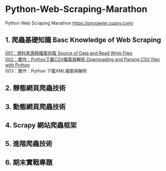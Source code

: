 # Python-Web-Scraping-Marathon
Python Web Scraping Marathon
https://pycrawler.cupoy.com/

## 1. 爬蟲基礎知識 Basc Knowledge of Web Scraping
<a href="https://github.com/tgnco1218/Python-Web-Scrapying-Marathon/tree/master/homework/Day001_Source_of_Data_and_Read_Write_Files">001：資料來源與檔案存取 Source of Data and Read Write Files</a><br>
<a href="https://github.com/tgnco1218/Python-Web-Scrapying-Marathon/tree/master/homework/Day002_Download_and_Parse_CSV_with_Python">002：實作：Python下載CSV檔案與解析 Downloading and Parsing CSV files with Python</a><br>
003：實作：Python 下載XML檔案與解析<br>

## 2. 靜態網頁爬蟲技術

## 3. 動態網頁爬蟲技術

## 4. Scrapy 網站爬蟲框架

## 5. 進階爬蟲技術

## 6. 期末實戰專題
